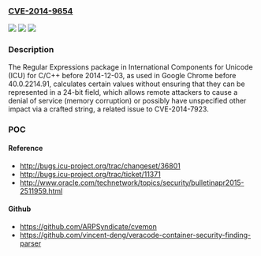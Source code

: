 ### [CVE-2014-9654](https://cve.mitre.org/cgi-bin/cvename.cgi?name=CVE-2014-9654)
![](https://img.shields.io/static/v1?label=Product&message=n%2Fa&color=blue)
![](https://img.shields.io/static/v1?label=Version&message=n%2Fa&color=blue)
![](https://img.shields.io/static/v1?label=Vulnerability&message=n%2Fa&color=brighgreen)

### Description

The Regular Expressions package in International Components for Unicode (ICU) for C/C++ before 2014-12-03, as used in Google Chrome before 40.0.2214.91, calculates certain values without ensuring that they can be represented in a 24-bit field, which allows remote attackers to cause a denial of service (memory corruption) or possibly have unspecified other impact via a crafted string, a related issue to CVE-2014-7923.

### POC

#### Reference
- http://bugs.icu-project.org/trac/changeset/36801
- http://bugs.icu-project.org/trac/ticket/11371
- http://www.oracle.com/technetwork/topics/security/bulletinapr2015-2511959.html

#### Github
- https://github.com/ARPSyndicate/cvemon
- https://github.com/vincent-deng/veracode-container-security-finding-parser

